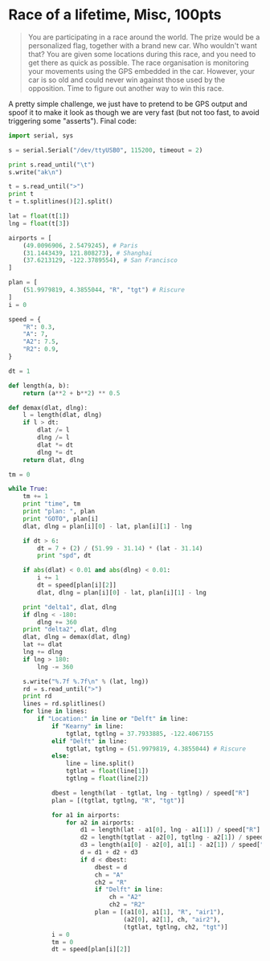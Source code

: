 # Race of a lifetime, Misc, 100pts

> You are participating in a race around the world. The prize would be a personalized flag, together with a brand new car. Who wouldn't want that? You are given some locations during this race, and you need to get there as quick as possible. The race organisation is monitoring your movements using the GPS embedded in the car. However, your car is so old and could never win against those used by the opposition. Time to figure out another way to win this race.

A pretty simple challenge, we just have to pretend to be GPS output
and spoof it to make it look as though we are very fast (but not too
fast, to avoid triggering some "asserts"). Final code:

```python
import serial, sys

s = serial.Serial("/dev/ttyUSB0", 115200, timeout = 2)

print s.read_until("\t")
s.write("ak\n")

t = s.read_until(">")
print t
t = t.splitlines()[2].split()

lat = float(t[1])
lng = float(t[3])

airports = [
    (49.0096906, 2.5479245), # Paris
    (31.1443439, 121.808273), # Shanghai
    (37.6213129, -122.3789554), # San Francisco
]

plan = [
    (51.9979819, 4.3855044, "R", "tgt") # Riscure
]
i = 0

speed = {
    "R": 0.3,
    "A": 7,
    "A2": 7.5,
    "R2": 0.9,
}

dt = 1

def length(a, b):
    return (a**2 + b**2) ** 0.5

def demax(dlat, dlng):
    l = length(dlat, dlng)
    if l > dt:
        dlat /= l
        dlng /= l
        dlat *= dt
        dlng *= dt
    return dlat, dlng

tm = 0

while True:
    tm += 1
    print "time", tm
    print "plan: ", plan
    print "GOTO", plan[i]
    dlat, dlng = plan[i][0] - lat, plan[i][1] - lng

    if dt > 6:
        dt = 7 + (2) / (51.99 - 31.14) * (lat - 31.14)
        print "spd", dt

    if abs(dlat) < 0.01 and abs(dlng) < 0.01:
        i += 1
        dt = speed[plan[i][2]]
        dlat, dlng = plan[i][0] - lat, plan[i][1] - lng

    print "delta1", dlat, dlng
    if dlng < -180:
        dlng += 360
    print "delta2", dlat, dlng
    dlat, dlng = demax(dlat, dlng)
    lat += dlat
    lng += dlng
    if lng > 180:
        lng -= 360

    s.write("%.7f %.7f\n" % (lat, lng))
    rd = s.read_until(">")
    print rd
    lines = rd.splitlines()
    for line in lines:
        if "Location:" in line or "Delft" in line:
            if "Kearny" in line:
                tgtlat, tgtlng = 37.7933885, -122.4067155
            elif "Delft" in line:
                tgtlat, tgtlng = (51.9979819, 4.3855044) # Riscure
            else:
                line = line.split()
                tgtlat = float(line[1])
                tgtlng = float(line[2])

            dbest = length(lat - tgtlat, lng - tgtlng) / speed["R"]
            plan = [(tgtlat, tgtlng, "R", "tgt")]

            for a1 in airports:
                for a2 in airports:
                    d1 = length(lat - a1[0], lng - a1[1]) / speed["R"]
                    d2 = length(tgtlat - a2[0], tgtlng - a2[1]) / speed["R"]
                    d3 = length(a1[0] - a2[0], a1[1] - a2[1]) / speed["A"]
                    d = d1 + d2 + d3
                    if d < dbest:
                        dbest = d
                        ch = "A"
                        ch2 = "R"
                        if "Delft" in line:
                            ch = "A2"
                            ch2 = "R2"
                        plan = [(a1[0], a1[1], "R", "air1"),
                                (a2[0], a2[1], ch, "air2"), 
                                (tgtlat, tgtlng, ch2, "tgt")]
            i = 0
            tm = 0
            dt = speed[plan[i][2]]

```